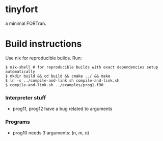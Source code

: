 # tinyfort

a minimal FORTran.

# Build instructions

Use nix for reproducible builds. Run:
```
$ nix-shell # for reproducible builds with exact dependencies setup automatically
$ mkdir build && cd build && cmake ../ && make
$ ln -s ../compile-and-link.sh compile-and-link.sh
$ compile-and-link.sh ../examples/prog1.f90
```

### Interpreter stuff
- prog11, prog12 have a bug related to arguments

### Programs
- prog10 needs 3 arguments: (n, m, o)

